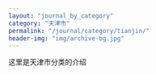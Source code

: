 ```yaml
---
layout: "journal_by_category"
category: "天津市"
permalink: "/journal/category/tianjin/"
header-img: "img/archive-bg.jpg"
---
```


这里是天津市分类的介绍